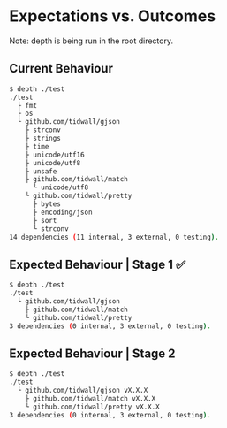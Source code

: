 # Expectations vs. Outcomes

Note: depth is being run in the root directory.

## Current Behaviour

```bash
$ depth ./test
./test
  ├ fmt
  ├ os
  └ github.com/tidwall/gjson
    ├ strconv
    ├ strings
    ├ time
    ├ unicode/utf16
    ├ unicode/utf8
    ├ unsafe
    ├ github.com/tidwall/match
      └ unicode/utf8
    └ github.com/tidwall/pretty
      ├ bytes
      ├ encoding/json
      ├ sort
      └ strconv
14 dependencies (11 internal, 3 external, 0 testing).
```

## Expected Behaviour | Stage 1 ✅

```bash
$ depth ./test
./test
  └ github.com/tidwall/gjson
    ├ github.com/tidwall/match
    └ github.com/tidwall/pretty
3 dependencies (0 internal, 3 external, 0 testing).
```

## Expected Behaviour | Stage 2

```bash
$ depth ./test
./test
  └ github.com/tidwall/gjson vX.X.X
    ├ github.com/tidwall/match vX.X.X
    └ github.com/tidwall/pretty vX.X.X
3 dependencies (0 internal, 3 external, 0 testing).
```
